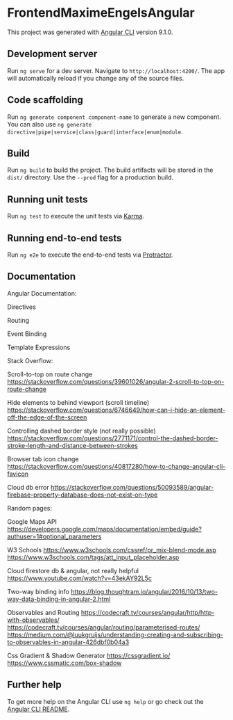 # FrontendMaximeEngelsAngular

This project was generated with [Angular CLI](https://github.com/angular/angular-cli) version 9.1.0.

## Development server

Run `ng serve` for a dev server. Navigate to `http://localhost:4200/`. The app will automatically reload if you change any of the source files.

## Code scaffolding

Run `ng generate component component-name` to generate a new component. You can also use `ng generate directive|pipe|service|class|guard|interface|enum|module`.

## Build

Run `ng build` to build the project. The build artifacts will be stored in the `dist/` directory. Use the `--prod` flag for a production build.

## Running unit tests

Run `ng test` to execute the unit tests via [Karma](https://karma-runner.github.io).

## Running end-to-end tests

Run `ng e2e` to execute the end-to-end tests via [Protractor](http://www.protractortest.org/).

## Documentation

Angular Documentation:

  Directives
  
  Routing
  
  Event Binding
  
  Template Expressions

Stack Overflow:

  Scroll-to-top on route change
    https://stackoverflow.com/questions/39601026/angular-2-scroll-to-top-on-route-change
  
  Hide elements to behind viewport (scroll timeline)
  https://stackoverflow.com/questions/6746649/how-can-i-hide-an-element-off-the-edge-of-the-screen
  
  Controlling dashed border style (not really possible)
    https://stackoverflow.com/questions/2771171/control-the-dashed-border-stroke-length-and-distance-between-strokes
  
  Browser tab icon change
    https://stackoverflow.com/questions/40817280/how-to-change-angular-cli-favicon
  
  Cloud db error
    https://stackoverflow.com/questions/50093589/angular-firebase-property-database-does-not-exist-on-type

Random pages:

  Google Maps API
    https://developers.google.com/maps/documentation/embed/guide?authuser=1#optional_parameters
  
  W3 Schools
    https://www.w3schools.com/cssref/pr_mix-blend-mode.asp
    https://www.w3schools.com/tags/att_input_placeholder.asp
  
  Cloud firestore db & angular, not really helpful
    https://www.youtube.com/watch?v=43ekAY92L5c
 
 Two-way binding info
    https://blog.thoughtram.io/angular/2016/10/13/two-way-data-binding-in-angular-2.html
  
  Observables and Routing
    https://codecraft.tv/courses/angular/http/http-with-observables/
    https://codecraft.tv/courses/angular/routing/parameterised-routes/
    https://medium.com/@luukgruijs/understanding-creating-and-subscribing-to-observables-in-angular-426dbf0b04a3
  
  Css Gradient & Shadow Generator
    https://cssgradient.io/
    https://www.cssmatic.com/box-shadow
  

## Further help

To get more help on the Angular CLI use `ng help` or go check out the [Angular CLI README](https://github.com/angular/angular-cli/blob/master/README.md).
